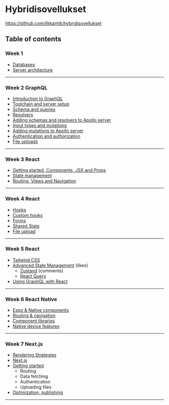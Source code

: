 # Hybridisovellukset

https://github.com/ilkkamtk/hybridisovellukset

## Table of contents

### Week 1

- [Databases](Week1/01-databases.md)
- [Server architecture](Week1/02-server-arch.md)

---

### Week 2 GraphQL

- [Introduction to GraphQL](Week2/intro.md)
- [Toolchain and server setup](Week2/toolchain-setup.md)
- [Schema and queries](Week2/concepts.md)
- [Resolvers](Week2/concepts2.md)
- [Adding schemas and resolvers to Apollo server](Week2/schemas-resolvers.md)
- [Input types and mutations](Week2/concepts3.md)
- [Adding mutations to Apollo server](Week2/mutations.md)
- [Authentication and authorization](Week2/graphql-auth.md)
- [File uploads](Week2/upload.md)

---

### Week 3 React

- [Getting started, Components, JSX and Props](Week3/01-react-start.md)
- [State management](Week3/02-react-state.md)
- [Routing, Views and Navigation](Week3/03-react-routing.md)

---

### Week 4 React

- [Hooks](Week4/hooks.md)
- [Custom hooks](Week4/custom-hooks.md)
- [Forms](Week4/forms.md)
- [Shared State](Week4/context.md)
- [File upload](Week4/upload.md)

---

### Week 5 React

- [Tailwind CSS](Week5/tailwind.md)
- [Advanced State Management](Week5/advanced-state-management.md) (likes)
  - [Zustand](Week5/zustand.md) (comments)
  - [React Query](Week5/react-query.md)
- [Using GraphQL with React](Week5/react-graphql.md)

---

### Week 6 React Native

- [Expo & Native components](Week6/01-rn-start.md)
- [Routing & navigation](Week6/02-rn-routing.md)
- [Component libraries](Week6/03-comp-libs-forms.md)
- [Native device features](Week6/04-native-apis.md)

---

### Week 7 Next.js

- [Rendering Strategies](Week7/strategies.md)
- [Next.js](Week7/intro.md)
- [Getting started](Week7/getting_started.md)
  - Routing
  - Data fetching
  - Authentication
  - Uploading files
- [Optimization, publishing](Week7/images_tags.md)

---
